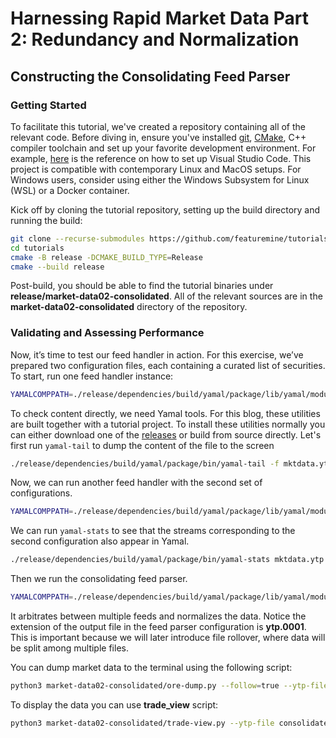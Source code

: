 # Harnessing Rapid Market Data Part 2: Redundancy and Normalization

## **Constructing the Consolidating Feed Parser**

### **Getting Started**

To facilitate this tutorial, we've created a repository containing all of the relevant code. Before diving in, ensure you've installed [git](https://git-scm.com/downloads), [CMake](https://cmake.org/download), C++ compiler toolchain and set up your favorite development environment. For example, [here](https://code.visualstudio.com/docs/languages/cpp) is the reference on how to set up Visual Studio Code. This project is compatible with contemporary Linux and MacOS setups. For Windows users, consider using either the Windows Subsystem for Linux (WSL) or a Docker container.

Kick off by cloning the tutorial repository, setting up the build directory and running the build:
```bash
git clone --recurse-submodules https://github.com/featuremine/tutorials
cd tutorials
cmake -B release -DCMAKE_BUILD_TYPE=Release
cmake --build release
```
Post-build, you should be able to find the tutorial binaries under **release/market-data02-consolidated**. All of the relevant sources are in the **market-data02-consolidated** directory of the repository.

### **Validating and Assessing Performance**

Now, it’s time to test our feed handler in action. For this exercise, we’ve prepared two configuration files, each containing a curated list of securities. To start, run one feed handler instance:
```bash
YAMALCOMPPATH=./release/dependencies/build/yamal/package/lib/yamal/modules ./release/dependencies/build/yamal/package/bin/yamal-run -c market-data02-consolidated/feed-handler-one.json --json
```
To check content directly, we need Yamal tools. For this blog, these utilities are built together with a tutorial project. To install these utilities normally you can either download one of the [releases](https://github.com/featuremine/yamal/releases) or build from source directly. Let's first run `yamal-tail` to dump the content of the file to the screen
```bash
./release/dependencies/build/yamal/package/bin/yamal-tail -f mktdata.ytp
```
Now, we can run another feed handler with the second set of configurations.
```bash
YAMALCOMPPATH=./release/dependencies/build/yamal/package/lib/yamal/modules ./release/dependencies/build/yamal/package/bin/yamal-run -c market-data02-consolidated/feed-handler-two.json --json
```
We can run `yamal-stats` to see that the streams corresponding to the second configuration also appear in Yamal.
```bash
./release/dependencies/build/yamal/package/bin/yamal-stats mktdata.ytp
```
Then we run the consolidating feed parser.
```bash
YAMALCOMPPATH=./release/dependencies/build/yamal/package/lib/yamal/modules ./release/dependencies/build/yamal/package/bin/yamal-run -c market-data02-consolidated/feed-parser.json --json
```
It arbitrates between multiple feeds and normalizes the data. Notice the extension of the output file in the feed parser configuration is **ytp.0001**. This is important because we will later introduce file rollover, where data will be split among multiple files.

You can dump market data to the terminal using the following script:
```bash
python3 market-data02-consolidated/ore-dump.py --follow=true --ytp-file consolidated.ytp.0001
```

To display the data you can use **trade_view** script:
```bash
python3 market-data02-consolidated/trade-view.py --ytp-file consolidated.ytp --security btcusdt --market binance --points 20
```